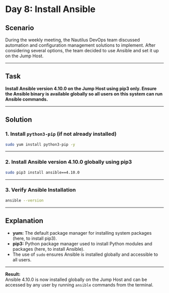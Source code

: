 # Day 8: Install Ansible

## Scenario

During the weekly meeting, the Nautilus DevOps team discussed automation and configuration management solutions to implement. After considering several options, the team decided to use Ansible and set it up on the Jump Host.

---

## Task

**Install Ansible version 4.10.0 on the Jump Host using pip3 only. Ensure the Ansible binary is available globally so all users on this system can run Ansible commands.**

---

## Solution

### 1. Install `python3-pip` (if not already installed)

```bash
sudo yum install python3-pip -y
```

---

### 2. Install Ansible version 4.10.0 globally using pip3

```bash
sudo pip3 install ansible==4.10.0
```

---

### 3. Verify Ansible Installation

```bash
ansible --version
```

---

## Explanation

- **yum:** The default package manager for installing system packages (here, to install pip3).
- **pip3:** Python package manager used to install Python modules and packages (here, to install Ansible).
- The use of `sudo` ensures Ansible is installed globally and accessible to all users.

---

**Result:**  
Ansible 4.10.0 is now installed globally on the Jump Host and can be accessed by any user by running `ansible` commands from the terminal.
